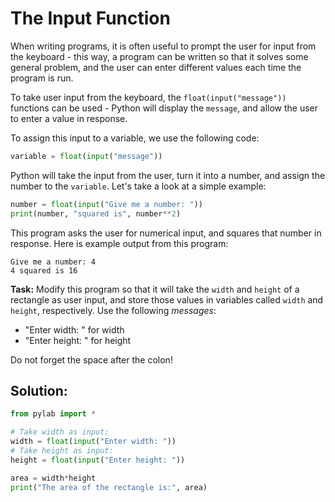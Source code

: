 # The Input Function

When writing programs, it is often useful to prompt the user for input from the keyboard - this way, a program can be written so that it solves some general problem, and the user can enter different values each time the program is run. 

To take user input from the keyboard, the `float(input("message"))` functions can be used - Python will display the `message`, and allow the user to enter a value in response. 

To assign this input to a variable, we use the following code:

```python
variable = float(input("message"))
```

Python will take the input from the user, turn it into a number, and assign the number to the `variable`. Let's take a look at a simple example:
```python
number = float(input("Give me a number: "))
print(number, "squared is", number**2)
```
This program asks the user for numerical input, and squares that number in response. Here is example output from this program:
```
Give me a number: 4
4 squared is 16
```

**Task:** Modify this program so that it will take the `width` and `height` of a rectangle as user input, and store those values in variables called `width` and `height`, respectively. Use the following *messages*:

* "Enter width: " for width
* "Enter height: " for height

Do not forget the space after the colon!

## Solution:
```python
from pylab import *

# Take width as input:
width = float(input("Enter width: "))
# Take height as input:
height = float(input("Enter height: "))

area = width*height
print("The area of the rectangle is:", area)
```
